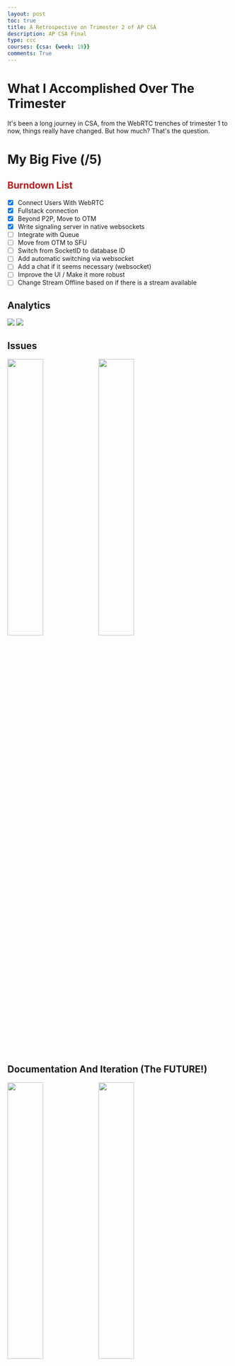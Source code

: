 ```yaml
---
layout: post
toc: true
title: A Retrospective on Trimester 2 of AP CSA
description: AP CSA Final
type: ccc
courses: {csa: {week: 19}}
comments: True
---
```


# What I Accomplished Over The Trimester

It's been a long journey in CSA, from the WebRTC trenches of trimester 1 to now, things really have changed. But how much? That's the question.

# My Big Five (/5)
## Burndown List
- [x] Connect Users With WebRTC
- [x] Fullstack connection
- [x] Beyond P2P, Move to OTM
- [x] Write signaling server in native websockets
- [ ] Integrate with Queue
- [ ] Move from OTM to SFU 
- [ ] Switch from SocketID to database ID
- [ ] Add automatic switching via websocket
- [ ] Add a chat if it seems necessary (websocket)
- [ ] Improve the UI / Make it more robust
- [ ] Change Stream Offline based on if there is a stream available

## Analytics
<img src="{{site.baseurl}}/images/tri2final/commits.png">
<img src="{{site.baseurl}}/images/tri2final/stats.png">

## Issues
<img src="{{site.baseurl}}/images/tri2final/issue1.png" class="reformatimg">
<img src="{{site.baseurl}}/images/tri2final/issue2.png" class="reformatimg">

## Documentation And Iteration (The FUTURE!)
<img src="{{site.baseurl}}/images/tri2final/iterate.png" class="reformatimg">
<img src="{{site.baseurl}}/images/tri2final/2025.png" class="reformatimg">

## Collaboration
<img src="{{site.baseurl}}/images/tri2final/collab.png" class="reformatimg">
<img src="{{site.baseurl}}/images/tri2final/ianplan.png" class="reformatimg">

# Key Feature (/1)

<!-- draw.io diagram -->
<div class="mxgraph" style="max-width:100%;border:1px solid transparent;" data-mxgraph="{&quot;highlight&quot;:&quot;#0000ff&quot;,&quot;nav&quot;:true,&quot;resize&quot;:true,&quot;toolbar&quot;:&quot;zoom layers tags lightbox&quot;,&quot;edit&quot;:&quot;_blank&quot;,&quot;xml&quot;:&quot;&lt;mxfile&gt;\n  &lt;diagram id=\&quot;bV_Jkzqxn40TjDaXVdYV\&quot; name=\&quot;Page-1\&quot;&gt;\n    &lt;mxGraphModel dx=\&quot;752\&quot; dy=\&quot;343\&quot; grid=\&quot;1\&quot; gridSize=\&quot;10\&quot; guides=\&quot;1\&quot; tooltips=\&quot;1\&quot; connect=\&quot;1\&quot; arrows=\&quot;1\&quot; fold=\&quot;1\&quot; page=\&quot;1\&quot; pageScale=\&quot;1\&quot; pageWidth=\&quot;850\&quot; pageHeight=\&quot;1100\&quot; math=\&quot;0\&quot; shadow=\&quot;0\&quot;&gt;\n      &lt;root&gt;\n        &lt;mxCell id=\&quot;0\&quot; /&gt;\n        &lt;mxCell id=\&quot;1\&quot; parent=\&quot;0\&quot; /&gt;\n        &lt;mxCell id=\&quot;4\&quot; style=\&quot;edgeStyle=none;html=1;exitX=0.25;exitY=0;exitDx=0;exitDy=0;entryX=0.25;entryY=1;entryDx=0;entryDy=0;\&quot; parent=\&quot;1\&quot; source=\&quot;2\&quot; target=\&quot;3\&quot; edge=\&quot;1\&quot;&gt;\n          &lt;mxGeometry relative=\&quot;1\&quot; as=\&quot;geometry\&quot; /&gt;\n        &lt;/mxCell&gt;\n        &lt;mxCell id=\&quot;11\&quot; style=\&quot;edgeStyle=none;html=1;entryX=0.5;entryY=1;entryDx=0;entryDy=0;\&quot; parent=\&quot;1\&quot; source=\&quot;2\&quot; target=\&quot;9\&quot; edge=\&quot;1\&quot;&gt;\n          &lt;mxGeometry relative=\&quot;1\&quot; as=\&quot;geometry\&quot;&gt;\n            &lt;mxPoint x=\&quot;370\&quot; y=\&quot;230\&quot; as=\&quot;targetPoint\&quot; /&gt;\n          &lt;/mxGeometry&gt;\n        &lt;/mxCell&gt;\n        &lt;mxCell id=\&quot;2\&quot; value=\&quot;Streamer Client\&quot; style=\&quot;rounded=0;whiteSpace=wrap;html=1;\&quot; parent=\&quot;1\&quot; vertex=\&quot;1\&quot;&gt;\n          &lt;mxGeometry x=\&quot;120\&quot; y=\&quot;200\&quot; width=\&quot;120\&quot; height=\&quot;60\&quot; as=\&quot;geometry\&quot; /&gt;\n        &lt;/mxCell&gt;\n        &lt;mxCell id=\&quot;7\&quot; style=\&quot;edgeStyle=none;html=1;exitX=0.75;exitY=1;exitDx=0;exitDy=0;entryX=0.75;entryY=0;entryDx=0;entryDy=0;\&quot; parent=\&quot;1\&quot; source=\&quot;3\&quot; target=\&quot;2\&quot; edge=\&quot;1\&quot;&gt;\n          &lt;mxGeometry relative=\&quot;1\&quot; as=\&quot;geometry\&quot; /&gt;\n        &lt;/mxCell&gt;\n        &lt;mxCell id=\&quot;3\&quot; value=\&quot;Google STUN Server\&quot; style=\&quot;rounded=0;whiteSpace=wrap;html=1;\&quot; parent=\&quot;1\&quot; vertex=\&quot;1\&quot;&gt;\n          &lt;mxGeometry x=\&quot;120\&quot; y=\&quot;70\&quot; width=\&quot;120\&quot; height=\&quot;60\&quot; as=\&quot;geometry\&quot; /&gt;\n        &lt;/mxCell&gt;\n        &lt;mxCell id=\&quot;5\&quot; value=\&quot;request&amp;amp;nbsp;\&quot; style=\&quot;text;html=1;strokeColor=none;fillColor=none;align=center;verticalAlign=middle;whiteSpace=wrap;rounded=0;\&quot; parent=\&quot;1\&quot; vertex=\&quot;1\&quot;&gt;\n          &lt;mxGeometry x=\&quot;80\&quot; y=\&quot;150\&quot; width=\&quot;60\&quot; height=\&quot;30\&quot; as=\&quot;geometry\&quot; /&gt;\n        &lt;/mxCell&gt;\n        &lt;mxCell id=\&quot;8\&quot; value=\&quot;get ip for routing\&quot; style=\&quot;text;html=1;strokeColor=none;fillColor=none;align=center;verticalAlign=middle;whiteSpace=wrap;rounded=0;\&quot; parent=\&quot;1\&quot; vertex=\&quot;1\&quot;&gt;\n          &lt;mxGeometry x=\&quot;220\&quot; y=\&quot;150\&quot; width=\&quot;60\&quot; height=\&quot;30\&quot; as=\&quot;geometry\&quot; /&gt;\n        &lt;/mxCell&gt;\n        &lt;mxCell id=\&quot;9\&quot; value=\&quot;Java Socket.io Server\&quot; style=\&quot;rounded=0;whiteSpace=wrap;html=1;\&quot; parent=\&quot;1\&quot; vertex=\&quot;1\&quot;&gt;\n          &lt;mxGeometry x=\&quot;320\&quot; y=\&quot;70\&quot; width=\&quot;120\&quot; height=\&quot;60\&quot; as=\&quot;geometry\&quot; /&gt;\n        &lt;/mxCell&gt;\n        &lt;mxCell id=\&quot;12\&quot; value=\&quot;save broadcaster&amp;#39;s client as variable\&quot; style=\&quot;text;html=1;strokeColor=none;fillColor=none;align=center;verticalAlign=middle;whiteSpace=wrap;rounded=0;\&quot; parent=\&quot;1\&quot; vertex=\&quot;1\&quot;&gt;\n          &lt;mxGeometry x=\&quot;310\&quot; y=\&quot;170\&quot; width=\&quot;60\&quot; height=\&quot;30\&quot; as=\&quot;geometry\&quot; /&gt;\n        &lt;/mxCell&gt;\n        &lt;mxCell id=\&quot;22\&quot; style=\&quot;edgeStyle=none;html=1;exitX=0;exitY=0.5;exitDx=0;exitDy=0;entryX=1;entryY=0.5;entryDx=0;entryDy=0;\&quot; parent=\&quot;1\&quot; source=\&quot;13\&quot; target=\&quot;21\&quot; edge=\&quot;1\&quot;&gt;\n          &lt;mxGeometry relative=\&quot;1\&quot; as=\&quot;geometry\&quot; /&gt;\n        &lt;/mxCell&gt;\n        &lt;mxCell id=\&quot;25\&quot; style=\&quot;edgeStyle=none;html=1;exitX=1;exitY=0.25;exitDx=0;exitDy=0;entryX=0;entryY=0.25;entryDx=0;entryDy=0;\&quot; parent=\&quot;1\&quot; source=\&quot;13\&quot; target=\&quot;24\&quot; edge=\&quot;1\&quot;&gt;\n          &lt;mxGeometry relative=\&quot;1\&quot; as=\&quot;geometry\&quot; /&gt;\n        &lt;/mxCell&gt;\n        &lt;mxCell id=\&quot;36\&quot; style=\&quot;edgeStyle=none;html=1;\&quot; parent=\&quot;1\&quot; source=\&quot;13\&quot; edge=\&quot;1\&quot;&gt;\n          &lt;mxGeometry relative=\&quot;1\&quot; as=\&quot;geometry\&quot;&gt;\n            &lt;mxPoint x=\&quot;240\&quot; y=\&quot;440\&quot; as=\&quot;targetPoint\&quot; /&gt;\n          &lt;/mxGeometry&gt;\n        &lt;/mxCell&gt;\n        &lt;mxCell id=\&quot;13\&quot; value=\&quot;Viewer Client\&quot; style=\&quot;rounded=0;whiteSpace=wrap;html=1;\&quot; parent=\&quot;1\&quot; vertex=\&quot;1\&quot;&gt;\n          &lt;mxGeometry x=\&quot;180\&quot; y=\&quot;300\&quot; width=\&quot;120\&quot; height=\&quot;60\&quot; as=\&quot;geometry\&quot; /&gt;\n        &lt;/mxCell&gt;\n        &lt;mxCell id=\&quot;20\&quot; value=\&quot;\&quot; style=\&quot;endArrow=none;dashed=1;html=1;\&quot; parent=\&quot;1\&quot; edge=\&quot;1\&quot;&gt;\n          &lt;mxGeometry width=\&quot;50\&quot; height=\&quot;50\&quot; relative=\&quot;1\&quot; as=\&quot;geometry\&quot;&gt;\n            &lt;mxPoint x=\&quot;40\&quot; y=\&quot;280\&quot; as=\&quot;sourcePoint\&quot; /&gt;\n            &lt;mxPoint x=\&quot;640\&quot; y=\&quot;280\&quot; as=\&quot;targetPoint\&quot; /&gt;\n          &lt;/mxGeometry&gt;\n        &lt;/mxCell&gt;\n        &lt;mxCell id=\&quot;23\&quot; style=\&quot;edgeStyle=none;html=1;exitX=1;exitY=0.5;exitDx=0;exitDy=0;entryX=0;entryY=0.5;entryDx=0;entryDy=0;\&quot; parent=\&quot;1\&quot; source=\&quot;21\&quot; target=\&quot;13\&quot; edge=\&quot;1\&quot;&gt;\n          &lt;mxGeometry relative=\&quot;1\&quot; as=\&quot;geometry\&quot; /&gt;\n        &lt;/mxCell&gt;\n        &lt;mxCell id=\&quot;21\&quot; value=\&quot;Google STUN Server\&quot; style=\&quot;rounded=0;whiteSpace=wrap;html=1;\&quot; parent=\&quot;1\&quot; vertex=\&quot;1\&quot;&gt;\n          &lt;mxGeometry x=\&quot;30\&quot; y=\&quot;300\&quot; width=\&quot;120\&quot; height=\&quot;60\&quot; as=\&quot;geometry\&quot; /&gt;\n        &lt;/mxCell&gt;\n        &lt;mxCell id=\&quot;30\&quot; style=\&quot;edgeStyle=none;html=1;exitX=1;exitY=0.25;exitDx=0;exitDy=0;entryX=0;entryY=0.25;entryDx=0;entryDy=0;\&quot; parent=\&quot;1\&quot; source=\&quot;24\&quot; target=\&quot;29\&quot; edge=\&quot;1\&quot;&gt;\n          &lt;mxGeometry relative=\&quot;1\&quot; as=\&quot;geometry\&quot; /&gt;\n        &lt;/mxCell&gt;\n        &lt;mxCell id=\&quot;34\&quot; style=\&quot;edgeStyle=none;html=1;exitX=0;exitY=0.75;exitDx=0;exitDy=0;entryX=1;entryY=0.75;entryDx=0;entryDy=0;\&quot; parent=\&quot;1\&quot; source=\&quot;24\&quot; target=\&quot;13\&quot; edge=\&quot;1\&quot;&gt;\n          &lt;mxGeometry relative=\&quot;1\&quot; as=\&quot;geometry\&quot; /&gt;\n        &lt;/mxCell&gt;\n        &lt;mxCell id=\&quot;24\&quot; value=\&quot;Server\&quot; style=\&quot;rounded=0;whiteSpace=wrap;html=1;\&quot; parent=\&quot;1\&quot; vertex=\&quot;1\&quot;&gt;\n          &lt;mxGeometry x=\&quot;365\&quot; y=\&quot;300\&quot; width=\&quot;120\&quot; height=\&quot;60\&quot; as=\&quot;geometry\&quot; /&gt;\n        &lt;/mxCell&gt;\n        &lt;mxCell id=\&quot;26\&quot; value=\&quot;sdp offer\&quot; style=\&quot;text;html=1;strokeColor=none;fillColor=none;align=center;verticalAlign=middle;whiteSpace=wrap;rounded=0;\&quot; parent=\&quot;1\&quot; vertex=\&quot;1\&quot;&gt;\n          &lt;mxGeometry x=\&quot;300\&quot; y=\&quot;290\&quot; width=\&quot;60\&quot; height=\&quot;30\&quot; as=\&quot;geometry\&quot; /&gt;\n        &lt;/mxCell&gt;\n        &lt;mxCell id=\&quot;32\&quot; style=\&quot;edgeStyle=none;html=1;exitX=0;exitY=0.75;exitDx=0;exitDy=0;entryX=1;entryY=0.75;entryDx=0;entryDy=0;\&quot; parent=\&quot;1\&quot; source=\&quot;29\&quot; target=\&quot;24\&quot; edge=\&quot;1\&quot;&gt;\n          &lt;mxGeometry relative=\&quot;1\&quot; as=\&quot;geometry\&quot; /&gt;\n        &lt;/mxCell&gt;\n        &lt;mxCell id=\&quot;29\&quot; value=\&quot;Streamer Client\&quot; style=\&quot;rounded=0;whiteSpace=wrap;html=1;\&quot; parent=\&quot;1\&quot; vertex=\&quot;1\&quot;&gt;\n          &lt;mxGeometry x=\&quot;570\&quot; y=\&quot;300\&quot; width=\&quot;120\&quot; height=\&quot;60\&quot; as=\&quot;geometry\&quot; /&gt;\n        &lt;/mxCell&gt;\n        &lt;mxCell id=\&quot;31\&quot; value=\&quot;sdp offer\&quot; style=\&quot;text;html=1;strokeColor=none;fillColor=none;align=center;verticalAlign=middle;whiteSpace=wrap;rounded=0;\&quot; parent=\&quot;1\&quot; vertex=\&quot;1\&quot;&gt;\n          &lt;mxGeometry x=\&quot;490\&quot; y=\&quot;290\&quot; width=\&quot;60\&quot; height=\&quot;30\&quot; as=\&quot;geometry\&quot; /&gt;\n        &lt;/mxCell&gt;\n        &lt;mxCell id=\&quot;33\&quot; value=\&quot;sdp answer\&quot; style=\&quot;text;html=1;strokeColor=none;fillColor=none;align=center;verticalAlign=middle;whiteSpace=wrap;rounded=0;\&quot; parent=\&quot;1\&quot; vertex=\&quot;1\&quot;&gt;\n          &lt;mxGeometry x=\&quot;490\&quot; y=\&quot;340\&quot; width=\&quot;70\&quot; height=\&quot;30\&quot; as=\&quot;geometry\&quot; /&gt;\n        &lt;/mxCell&gt;\n        &lt;mxCell id=\&quot;35\&quot; value=\&quot;sdp answer\&quot; style=\&quot;text;html=1;strokeColor=none;fillColor=none;align=center;verticalAlign=middle;whiteSpace=wrap;rounded=0;\&quot; parent=\&quot;1\&quot; vertex=\&quot;1\&quot;&gt;\n          &lt;mxGeometry x=\&quot;300\&quot; y=\&quot;340\&quot; width=\&quot;70\&quot; height=\&quot;30\&quot; as=\&quot;geometry\&quot; /&gt;\n        &lt;/mxCell&gt;\n        &lt;mxCell id=\&quot;38\&quot; style=\&quot;edgeStyle=none;html=1;entryX=0.5;entryY=1;entryDx=0;entryDy=0;\&quot; parent=\&quot;1\&quot; target=\&quot;29\&quot; edge=\&quot;1\&quot;&gt;\n          &lt;mxGeometry relative=\&quot;1\&quot; as=\&quot;geometry\&quot;&gt;\n            &lt;mxPoint x=\&quot;629.47\&quot; y=\&quot;440\&quot; as=\&quot;targetPoint\&quot; /&gt;\n            &lt;mxPoint x=\&quot;630\&quot; y=\&quot;440\&quot; as=\&quot;sourcePoint\&quot; /&gt;\n          &lt;/mxGeometry&gt;\n        &lt;/mxCell&gt;\n        &lt;mxCell id=\&quot;39\&quot; value=\&quot;\&quot; style=\&quot;endArrow=classic;startArrow=classic;html=1;entryX=0.25;entryY=1;entryDx=0;entryDy=0;\&quot; parent=\&quot;1\&quot; target=\&quot;24\&quot; edge=\&quot;1\&quot;&gt;\n          &lt;mxGeometry width=\&quot;50\&quot; height=\&quot;50\&quot; relative=\&quot;1\&quot; as=\&quot;geometry\&quot;&gt;\n            &lt;mxPoint x=\&quot;395\&quot; y=\&quot;440\&quot; as=\&quot;sourcePoint\&quot; /&gt;\n            &lt;mxPoint x=\&quot;410\&quot; y=\&quot;350\&quot; as=\&quot;targetPoint\&quot; /&gt;\n          &lt;/mxGeometry&gt;\n        &lt;/mxCell&gt;\n        &lt;mxCell id=\&quot;40\&quot; value=\&quot;\&quot; style=\&quot;endArrow=classic;startArrow=classic;html=1;entryX=0.25;entryY=1;entryDx=0;entryDy=0;\&quot; parent=\&quot;1\&quot; edge=\&quot;1\&quot;&gt;\n          &lt;mxGeometry width=\&quot;50\&quot; height=\&quot;50\&quot; relative=\&quot;1\&quot; as=\&quot;geometry\&quot;&gt;\n            &lt;mxPoint x=\&quot;450\&quot; y=\&quot;440\&quot; as=\&quot;sourcePoint\&quot; /&gt;\n            &lt;mxPoint x=\&quot;450\&quot; y=\&quot;360\&quot; as=\&quot;targetPoint\&quot; /&gt;\n          &lt;/mxGeometry&gt;\n        &lt;/mxCell&gt;\n        &lt;mxCell id=\&quot;41\&quot; value=\&quot;ICE candidate&amp;lt;br&amp;gt;transfer\&quot; style=\&quot;text;html=1;strokeColor=none;fillColor=none;align=center;verticalAlign=middle;whiteSpace=wrap;rounded=0;\&quot; parent=\&quot;1\&quot; vertex=\&quot;1\&quot;&gt;\n          &lt;mxGeometry x=\&quot;395\&quot; y=\&quot;450\&quot; width=\&quot;60\&quot; height=\&quot;30\&quot; as=\&quot;geometry\&quot; /&gt;\n        &lt;/mxCell&gt;\n        &lt;mxCell id=\&quot;42\&quot; value=\&quot;\&quot; style=\&quot;endArrow=classic;startArrow=classic;html=1;\&quot; parent=\&quot;1\&quot; edge=\&quot;1\&quot;&gt;\n          &lt;mxGeometry width=\&quot;50\&quot; height=\&quot;50\&quot; relative=\&quot;1\&quot; as=\&quot;geometry\&quot;&gt;\n            &lt;mxPoint x=\&quot;240\&quot; y=\&quot;440\&quot; as=\&quot;sourcePoint\&quot; /&gt;\n            &lt;mxPoint x=\&quot;630\&quot; y=\&quot;440\&quot; as=\&quot;targetPoint\&quot; /&gt;\n          &lt;/mxGeometry&gt;\n        &lt;/mxCell&gt;\n      &lt;/root&gt;\n    &lt;/mxGraphModel&gt;\n  &lt;/diagram&gt;\n&lt;/mxfile&gt;\n&quot;}"></div>
<script type="text/javascript" src="https://viewer.diagrams.net/js/viewer-static.min.js"></script>

### How Mortevision Works
The fundamental backbone behind Mortevision is WebRTC, or Web Real Time Connections. This is the same technology used to do video calls over HTTP on services such as Discord, Omegle, or any web based video calling service you may think of. <br>
Mortevision uses a Client/Server model, with the server being used to communicate sdp and ice candidates, and there are two types of clients. There are broadcaster clients, and viewer clients. The broadcaster captures their display media and the viewers connect to the broadcaster to watch the stream.

### Broadcaster Logic
<style>
    #burndown-list{
            background: linear-gradient(to right, rgb(187, 27, 27) 20%,rgb(255, 200, 0) 30%,rgb(255, 166, 0) 70%, rgb(169, 99, 0) 80%);
    -webkit-background-clip: text;
    background-clip: text;
    -webkit-text-fill-color: transparent;
    background-size: 200% auto;
    animation: textShine 1s ease-in-out infinite;
    }

    .reformatimg
    {
        width:40%;
    }
</style>
The broadcaster sends a request to the server to let them stream, and when they do they send out a message using a WebSocket which sets their websocket ID to be the "broadcasterID", now saved on the server.

Then they have their streams obtained by
```js
let stream = await navigator.getDisplayMedia({video:true,audio:false});
console.log(stream)
```

### Viewer Logic, and WebRTC
The viewer client then can connect when they please after connecting to the WebSocket server. They send a WebSocket request to the server after creating a RTCPeerConnection(servers). The servers are Google's STUN servers that allow the clients to be able to connect with each other. The viewer will create an offer and will set the local description of the connection to be their side before sending the server their sdp data. 
Sdp data, or session description protocol defines the parameters for exchanging media. The server then refers to the broadcasterID variable to find what websocket connection to send the sdp data to. Once the sdp data is sent, the broadcaster sets the remote description to be the viewer's sdp that is equal to the viewer's offer. They then return their own sdp data which was generated with createOffer(). 

The users will also exchange ICECandidates everytime the browser finds one, to put it simply, these ICECandidates essentially inform the other party of a faster way to reach them, like adding lanes to a highway.

# N@TM (/2)
At Night at the Museum, I presented alongside Ian Wu on our work which he presented the queue system. For my presentation, I presented my presentation system using WebRTC, and I remember notably presenting to my friend Weston Gardener's parents, and in their comments they really enjoyed our presentation, but they also suggested some improvements, as perhaps sharing audio would be a good idea given the nature of being able to present from a desk. 

Here were some photos I took at the event!
A cool photo from photography
<br>
<img src="{{site.baseurl}}/images/tri2final/pom.png" class="reformatimg">
<br>

The bathroom pass group
<br>
<img src="{{site.baseurl}}/images/tri2final/bathroom.png" class="reformatimg">
<br>

Our group + Trevor!
<br>
<img src="{{site.baseurl}}/images/tri2final/horror.png" class="reformatimg">
<br>

A project I saw about presenting national dishes!
<br>
<img src="{{site.baseurl}}/images/tri2final/national.png" class="reformatimg">
<br>

# MCQ/FRQ (/1)
<img src="{{site.baseurl}}/images/tri2final/practice.png" class="reformatimg">
Q1) k % inputVal == 0, just a stupid mistake, fundamentally understand the answer
Q14) Biggest may not work correctly when a and b have equal values as they are the first
Q13) A, the loop increments by one first
Q3) B, show exists in the B class, so it has no reason not to work
Q39) Alex Bob Carl, Alex Alex Alex, as the first loop in the set gets the original values before alex is set 3 times.


# Self Evaluation (/1)
Thinking what you will do next in CompSci, interests, classes, college, internships, career.
Reflection on individual strengths, weaknesses
Reflection on project by creating next steps plans, strengths, weaknesses

For the future I hope to see beyond CompSci and move into integrating it into daily life, even though in certain ways it already is. However, the more things I could innovate with computer science is what brings me the allure. I have gotten two internships so far at UCSD from my experiences with computer science, and I hope to grow even more. For college, I hope to be able to go into a great robotics program, as seeing code work alongside a physical manifestation of it is incredible. 

In terms of my strengths this trimester, it was my stronger understanding of WebRTC, and different frameworks for it. I grew alot from my localhost working in "theory", to an actual deployment. I got the chance to experiment with an SFU, WebSockets, Flask, Socket.io, and the engineering cycle of working towards a greater goal. One major weakness of that though was that I never persisted to make a specific implmentation work, as I settled for an OTM model, when I could have ran a MediaServer. I also struggled with communication as I did not have many people who were working on the project alongside me, Bella being essentially my only teammate. For the future I hope to itegrate better with others, and that will start with Ian and his queue system.

For my individual grades: 
Big Five (4.8/5): I think I now have a clearer vision on where Mortevision will go from here. I hope to make Mortevision the best it could ever be. 
Key Feature (.9/1) I was really happy with my flowchart and giving a technical explanation of how WebRTC works! I'm really excited to show you how it works internally and my future plans.
NATM (1.6/2) I could likely explain it a bit better, as I did need to take more photos during the event. I did get some valuable feedback however!
MC/FRQ (.9/1) Completed both!
Self Evaluation (.9/1) I tried to be as honest as I could
Total:
(9.1/10)